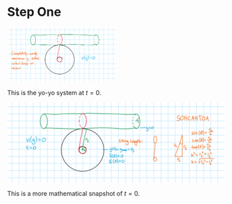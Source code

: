 # Step One

<img src="Step1.png" alt="Step 1" width="50%">

This is the yo-yo system at $t=0$.

![Step 1 worked](Step1Worked.png)

This is a more mathematical snapshot of $t=0$. 
